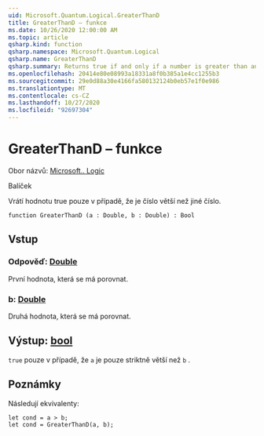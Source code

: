 ```yaml
---
uid: Microsoft.Quantum.Logical.GreaterThanD
title: GreaterThanD – funkce
ms.date: 10/26/2020 12:00:00 AM
ms.topic: article
qsharp.kind: function
qsharp.namespace: Microsoft.Quantum.Logical
qsharp.name: GreaterThanD
qsharp.summary: Returns true if and only if a number is greater than another number.
ms.openlocfilehash: 20414e80e08993a18331a8f0b385a1e4cc1255b3
ms.sourcegitcommit: 29e0d88a30e4166fa580132124b0eb57e1f0e986
ms.translationtype: MT
ms.contentlocale: cs-CZ
ms.lasthandoff: 10/27/2020
ms.locfileid: "92697304"
---
```

# <a name="greaterthand-function"></a>GreaterThanD – funkce

Obor názvů: [Microsoft.. Logic](xref:Microsoft.Quantum.Logical)

Balíček [](https://nuget.org/packages/)


Vrátí hodnotu true pouze v případě, že je číslo větší než jiné číslo.

```qsharp
function GreaterThanD (a : Double, b : Double) : Bool
```


## <a name="input"></a>Vstup

### <a name="a--double"></a>Odpověď: [Double](xref:microsoft.quantum.lang-ref.double)

První hodnota, která se má porovnat.


### <a name="b--double"></a>b: [Double](xref:microsoft.quantum.lang-ref.double)

Druhá hodnota, která se má porovnat.



## <a name="output--bool"></a>Výstup: [bool](xref:microsoft.quantum.lang-ref.bool)

`true` pouze v případě, že `a` je pouze striktně větší než `b` .

## <a name="remarks"></a>Poznámky

Následují ekvivalenty:

```Q#
let cond = a > b;
let cond = GreaterThanD(a, b);
```